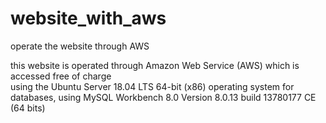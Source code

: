 # website_with_aws
operate the website through AWS

this website is operated through Amazon Web Service (AWS) which is accessed free of charge<br>
using the Ubuntu Server 18.04 LTS 64-bit (x86) operating system
for databases, using MySQL Workbench 8.0 Version 8.0.13 build 13780177 CE (64 bits)
